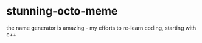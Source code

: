 # stunning-octo-meme
the name generator is amazing - my efforts to re-learn coding, starting with c++

